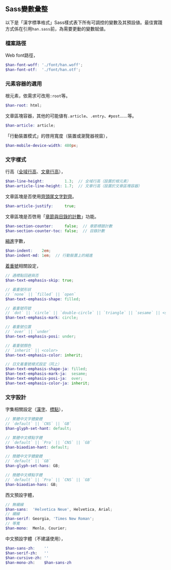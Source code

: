 
## <span lang='en'>Sass</span>變數彙整 <!-- #variable -->

以下是「漢字標準格式」Sass樣式表下所有可調控的變數及其預設値。最佳實踐方式係在引用`han.sass`前，為需要更動的變數賦値。

### 檔案路徑
Web font路徑，
```scss
$han-font-woff: './font/han.woff';
$han-font-otf:  './font/han.otf';
```

### 元素容器的選用
根元素，依需求可改用`:root`等。
```scss
$han-root: html;
```

文章區塊容器，其他的可能値有`.article`、`.entry`、`#post`……等。
```scss
$han-article: article;
```

「行動裝置模式」的啓用寬度（裝置或瀏覽器視窗），
```scss
$han-mobile-device-width: 480px;
```

### 文字樣式
行高（[全域行高](/manual/yangshi_biaozhunhua#quanyu_ziti_yangshi)、[文章行高](/manual/zhangjie_de_bianpai#wenzhang_de_hanggao)），
```scss
$han-line-height:         1.3;  // 全域行高（設置於根元素）
$han-article-line-height: 1.7;  // 文章行高（設置於文章區塊容器）
```

文章區塊是否使用[齊頭尾文字對齊](/manual/zhangjie_de_bianpai#wenzhang_de_duiqi)。
```scss
$han-article-justify:     true;
```

文章區塊是否啓用「[章節與目錄的計數](/manual/zhangjie_de_bianpai#zhangjie_yu_mulu_de_jishu)」功能。
```scss
$han-section-counter:     false;  // 章節標題計數
$han-section-counter-toc: false;  // 目錄計數
```

[縮進](/manual/zhangjie_de_bianpai#wenzhang_zhangjie_yu_neirong_de_bianjie_tiaozheng)字數，
```scss
$han-indent:    2em;
$han-indent-md: 1em;  // 行動裝置上的縮進
```

[着重號](/manual/yangshi_biaozhunhua#qiangdiao_yu_zhongdian-qiangdiao)相關設定，
```scss
// 遇標點回避與否
$han-text-emphasis-skip: true;

// 着重號形狀
// `none` || `filled` || `open`
$han-text-emphasis-shape: filled;

// 着重號符號
// `dot` || `circle` || `double-circle` || `triangle` || `sesame` || <string>
$han-text-emphasis-mark: circle;

// 着重號位置
// `over` || `under`
$han-text-emphasis-posi: under;

// 着重號顏色
// `inherit` || <color>
$han-text-emphasis-color: inherit;

// 日文着重號樣式設定（同上）
$han-text-emphasis-shape-ja: filled;
$han-text-emphasis-mark-ja:  sesame;
$han-text-emphasis-posi-ja:  over;
$han-text-emphasis-color-ja: inherit;
```

### 文字設計
字集相關設定（[漢字](/manual/wenzisheji#zhongwen_hanzi_zitiji)、[標點](http://localhost:9999/manual/wenzisheji#biaodian_yangshi_xiuzheng-zhongwen_biaodian_liebiao)），
```scss
// 繁體中文字體變體
// `default` || `CNS` || `GB`
$han-glyph-set-hant: default;

// 繁體中文標點字體
// `default` || `Pro` || `CNS` || `GB`
$han-biaodian-hant: default;

// 簡體中文字體變體
// `default` || `GB`
$han-glyph-set-hans: GB;

// 簡體中文標點字體
// `default` || `Pro` || `CNS` || `GB`
$han-biaodian-hans: GB;
```

西文預設字體，
```scss
// 無襯線
$han-sans:  'Helvetica Neue', Helvetica, Arial;
// 襯線
$han-serif: Georgia, 'Times New Roman';
// 等寬
$han-mono:  Menlo, Courier;
```

中文預設字體（不建議使用），
```scss
$han-sans-zh:    ''
$han-serif-zh:   ''
$han-cursive-zh: ''
$han-mono-zh:    $han-sans-zh
```
